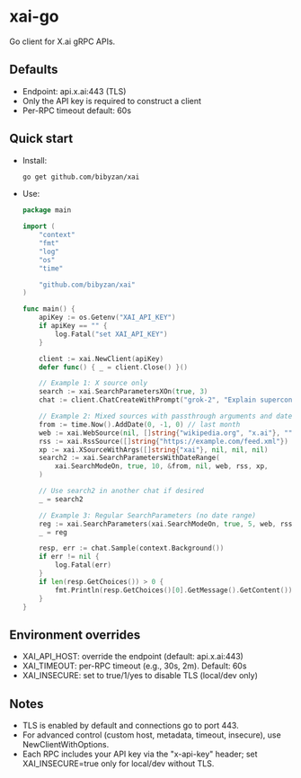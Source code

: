 # xai-go

Go client for X.ai gRPC APIs.

## Defaults
- Endpoint: api.x.ai:443 (TLS)
- Only the API key is required to construct a client
- Per-RPC timeout default: 60s

## Quick start

- Install:

  ```sh
  go get github.com/bibyzan/xai
  ```

- Use:

  ```go
  package main

  import (
      "context"
      "fmt"
      "log"
      "os"
      "time"

      "github.com/bibyzan/xai"
  )

  func main() {
      apiKey := os.Getenv("XAI_API_KEY")
      if apiKey == "" {
          log.Fatal("set XAI_API_KEY")
      }

      client := xai.NewClient(apiKey)
      defer func() { _ = client.Close() }()

      // Example 1: X source only
      search := xai.SearchParametersXOn(true, 3)
      chat := client.ChatCreateWithPrompt("grok-2", "Explain superconductors like I am five.", search)

      // Example 2: Mixed sources with passthrough arguments and date range
      from := time.Now().AddDate(0, -1, 0) // last month
      web := xai.WebSource(nil, []string{"wikipedia.org", "x.ai"}, "", true)
      rss := xai.RssSource([]string{"https://example.com/feed.xml"})
      xp := xai.XSourceWithArgs([]string{"xai"}, nil, nil, nil)
      search2 := xai.SearchParametersWithDateRange(
          xai.SearchModeOn, true, 10, &from, nil, web, rss, xp,
      )

      // Use search2 in another chat if desired
      _ = search2

      // Example 3: Regular SearchParameters (no date range)
      reg := xai.SearchParameters(xai.SearchModeOn, true, 5, web, rss, xp)
      _ = reg

      resp, err := chat.Sample(context.Background())
      if err != nil {
          log.Fatal(err)
      }
      if len(resp.GetChoices()) > 0 {
          fmt.Println(resp.GetChoices()[0].GetMessage().GetContent())
      }
  }
  ```

## Environment overrides
- XAI_API_HOST: override the endpoint (default: api.x.ai:443)
- XAI_TIMEOUT: per-RPC timeout (e.g., 30s, 2m). Default: 60s
- XAI_INSECURE: set to true/1/yes to disable TLS (local/dev only)

## Notes
- TLS is enabled by default and connections go to port 443.
- For advanced control (custom host, metadata, timeout, insecure), use NewClientWithOptions.
- Each RPC includes your API key via the "x-api-key" header; set XAI_INSECURE=true only for local/dev without TLS.
